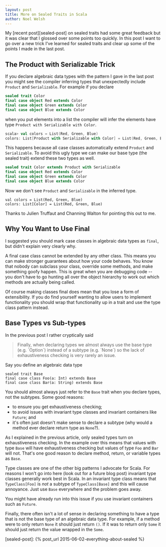 ```yaml
---
layout: post
title: More on Sealed Traits in Scala
author: Noel Welsh
---
```


My [recent post][sealed-post] on sealed traits had some great feedback but it was clear that I glossed over some points too quickly. In this post I want to go over a new trick I've learned for sealed traits and clear up some of the points I made in the last post.

<!-- break -->

## The Product with Serializable Trick

If you declare algebraic data types with the pattern I gave in the last post you might see the compiler inferring types that unexpectedly include `Product` and `Serializable`. For example if you declare

~~~ scala
sealed trait Color
final case object Red extends Color
final case object Green extends Color
final case object Blue extends Color
~~~

when you put elements into a list the compiler will infer the elements have type `Product with Serializable with Color`.

~~~ scala
scala> val colors = List(Red, Green, Blue)
colors: List[Product with Serializable with Color] = List(Red, Green, Blue)
~~~

This happens because all case classes automatically extend `Product` and `Serializable`. To avoid this ugly type we can make our base type (the sealed trait) extend these two types as well.

~~~ scala
sealed trait Color extends Product with Serializable
final case object Red extends Color
final case object Green extends Color
final case object Blue extends Color
~~~

Now we don't see `Product` and `Serializable` in the inferred type.

~~~
val colors = List(Red, Green, Blue)
colors: List[Color] = List(Red, Green, Blue)
~~~

Thanks to Julien Truffaut and Channing Walton for pointing this out to me.

## Why You Want to Use Final

I suggested you should mark case classes in algebraic data types as `final`, but didn't explain very clearly why.

A final case class cannot be extended by any other class. This means you can make stronger guarantees about how your code behaves. You know that nobody can subclass your class, override some methods, and make something goofy happen. This is great when you are debugging code -- you don't have to go hunting all over the object hierarchy to work out which methods are actually being called.

Of course making classes final does mean that you lose a form of extensibility. If you do find yourself wanting to allow users to implement functionality you should wrap that functionality up in a trait and use the type class pattern instead.

## Base Types vs Sub-types

In the previous post I rather cryptically said

<blockquote>
Finally, when declaring types we almost always use the base type (e.g. `Option`) instead of a subtype (e.g. `None`) so the lack of exhaustiveness checking is very rarely an issue.
</blockquote>

Say you define an algebraic data type

~~~
sealed trait Base
final case class Foo(a: Int) extends Base
final case class Bar(a: String) extends Base
~~~

You should almost always just refer to the `Base` trait when you declare types, not the subtypes. Some good reasons:

- to ensure you get exhaustiveness checking;
- to avoid issues with invariant type classes and invariant containers like `Future`; and
- it's often just doesn't make sense to declare a subtype (why would a method ever declare return type as `None`?).

As I explained in the previous article, only sealed types turn on exhaustiveness checking. In the example over this means that values with type `Base` will have exhaustiveness checking but values of type `Foo` and `Bar` will not. That's one good reason to declare method, return, or variable types as `Base`.

Type classes are one of the other big patterns I advocate for Scala. For reasons I won't go into here (look out for a future blog post) invariant type classes generally work best in Scala. In an invariant type class means that `TypeClass[Foo]` is *not* a subtype of `TypeClass[Base]` and this will cause annoyance. Just use `Base` everywhere and the problem goes away.

You might have already run into this issue if you use invariant containers such as `Future`.

Finally, there often isn't a lot of sense in declaring something to have a type that is not the base type of an algebraic data type. For example, if a method were to only return `None` it should just return `()`. If it was to return only `Some` it should just return the value wrapped in the `Some`.

[sealed-post]: {% post_url 2015-06-02-everything-about-sealed %}
